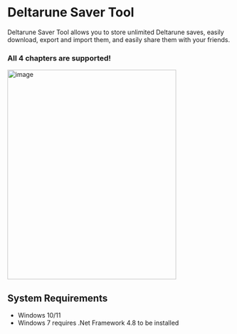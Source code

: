 # Deltarune Saver Tool

Deltarune Saver Tool allows you to store unlimited Deltarune saves, easily download, export and import them, and easily share them with your friends.

### All 4 chapters are supported!

<img width="379" height="471" alt="image" src="https://github.com/user-attachments/assets/c40c8e61-f622-441c-a7c7-985c2b11e53d" />


## System Requirements
- Windows 10/11
- Windows 7 requires .Net Framework 4.8 to be installed
